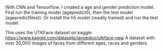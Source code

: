 With CNN and Tensorflow, I created a age and gender prediction model. First run the training model (agepredict5), then the test model (agepredict5test). Or install the h5 model (readily trained) and run the test model.

This uses the UTKFace dataset on kaggle: https://www.kaggle.com/datasets/jangedoo/utkface-new
A dataset with over 20,000 images of faces from different ages, races and genders.

